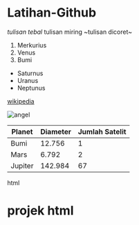 # Latihan-Github

*tulisan tebal*
tulisan miring
~tulisan dicoret~

1. Merkurius
2. Venus
3. Bumi

- Saturnus
- Uranus
- Neptunus

[wikipedia](https://id.wikipedia.org/wiki/Inside_Out_2)

![angel](https://www.itb.ac.id/files/dokumentasi/1709884585-Macaca-fascicularis_.jpg)

| Planet | Diameter | Jumlah Satelit |
| ------- | -------- | -------------- |
| Bumi | 12.756 | 1 |
| Mars | 6.792 | 2 |
| Jupiter | 142.984 | 67 |

html
<h1> projek html </h1>
